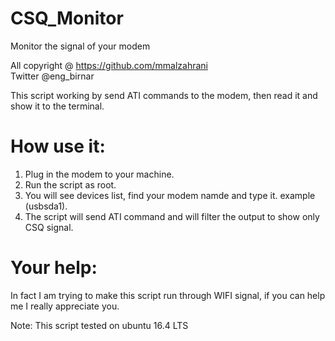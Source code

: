 # CSQ_Monitor
Monitor the signal of your modem


  All copyright @ https://github.com/mmalzahrani     
  Twitter @eng_birnar                                


This script working by send ATI commands to the modem, then read it and show it to the terminal.

# How use it:
1. Plug in the modem to your machine.
2. Run the script as root.
2. You will see devices list, find your modem namde and type it. example (usbsda1).
3. The script will send ATI command and will filter the output to show only CSQ signal.

# Your help:
In fact I am trying to make this script run through WIFI signal, if you can help me I really appreciate you.


Note: This script tested on ubuntu 16.4 LTS
